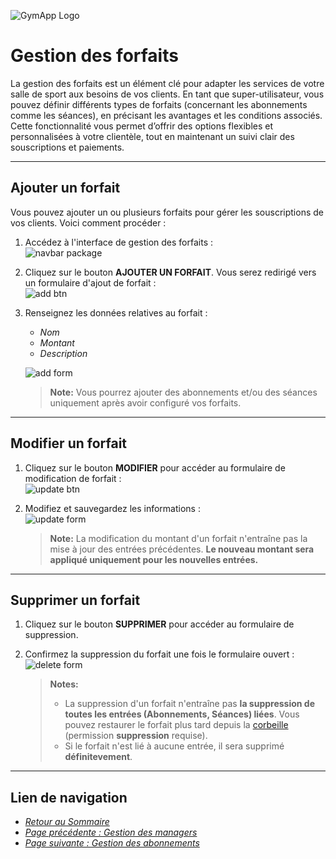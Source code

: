 ![GymApp Logo](/images/logo_md.png "GymApp Logo")

# Gestion des forfaits

La gestion des forfaits est un élément clé pour adapter les services de votre salle de sport aux besoins de vos clients. En tant que super-utilisateur, vous pouvez définir différents types de forfaits (concernant les abonnements comme les séances), en précisant les avantages et les conditions associés. Cette fonctionnalité vous permet d’offrir des options flexibles et personnalisées à votre clientèle, tout en maintenant un suivi clair des souscriptions et paiements.

---

## **Ajouter un forfait**

Vous pouvez ajouter un ou plusieurs forfaits pour gérer les souscriptions de vos clients. Voici comment procéder :  
1. Accédez à l'interface de gestion des forfaits :  
   ![navbar package](/images/screenshots/package/nav_package.png "navbar package")

2. Cliquez sur le bouton **AJOUTER UN FORFAIT**. Vous serez redirigé vers un formulaire d'ajout de forfait :  
   ![add btn](/images/screenshots/package/add_btn.png "add btn")

3. Renseignez les données relatives au forfait :  
   - _Nom_  
   - _Montant_  
   - _Description_  

   ![add form](/images/screenshots/package/add_form.png "add form")

   > **Note:** Vous pourrez ajouter des abonnements et/ou des séances uniquement après avoir configuré vos forfaits.

---

## **Modifier un forfait**  
1. Cliquez sur le bouton **MODIFIER** pour accéder au formulaire de modification de forfait :  
   ![update btn](/images/screenshots/package/update_btn.png "update btn")

2. Modifiez et sauvegardez les informations :  
   ![update form](/images/screenshots/package/update_form.png "update form")

   > **Note:** La modification du montant d'un forfait n'entraîne pas la mise à jour des entrées précédentes. **Le nouveau montant sera appliqué uniquement pour les nouvelles entrées.**

---

## **Supprimer un forfait**

1. Cliquez sur le bouton **SUPPRIMER** pour accéder au formulaire de suppression.  
2. Confirmez la suppression du forfait une fois le formulaire ouvert :  
   ![delete form](/images/screenshots/package/delete_form.png "delete form")

   > **Notes:**
   > - La suppression d'un forfait n'entraîne pas **la suppression de toutes les entrées (Abonnements, Séances) liées**. Vous pouvez restaurer le forfait plus tard depuis la [corbeille](trash.md#restaurer-un-forfait) (permission **suppression** requise).
   >- Si le forfait n'est lié à aucune entrée, il sera supprimé **définitevement**.

---

## **Lien de navigation**

- [_Retour au Sommaire_](table.md)  
- [_Page précédente : Gestion des managers_](manager.md)  
- [_Page suivante : Gestion des abonnements_](subscription.md)  
